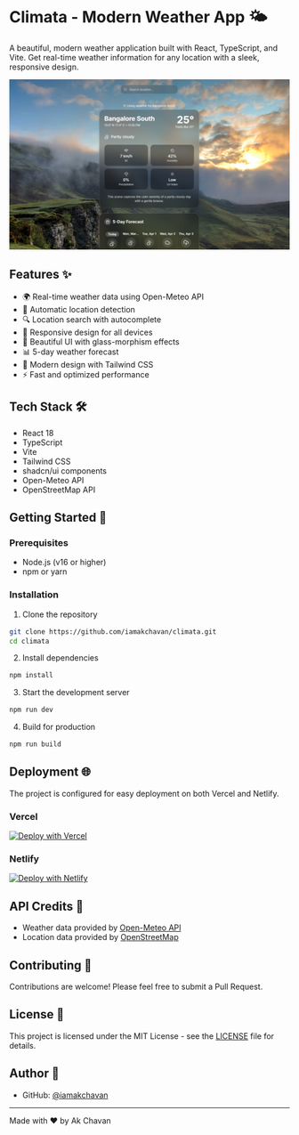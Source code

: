 # Climata - Modern Weather App 🌤️

A beautiful, modern weather application built with React, TypeScript, and Vite. Get real-time weather information for any location with a sleek, responsive design.

![Climata Preview](src/pages/climatapre.png)

## Features ✨

- 🌍 Real-time weather data using Open-Meteo API
- 📍 Automatic location detection
- 🔍 Location search with autocomplete
- 📱 Responsive design for all devices
- 🌙 Beautiful UI with glass-morphism effects
- 📊 5-day weather forecast
- 🎨 Modern design with Tailwind CSS
- ⚡ Fast and optimized performance

## Tech Stack 🛠️

- React 18
- TypeScript
- Vite
- Tailwind CSS
- shadcn/ui components
- Open-Meteo API
- OpenStreetMap API

## Getting Started 🚀

### Prerequisites

- Node.js (v16 or higher)
- npm or yarn

### Installation

1. Clone the repository
```bash
git clone https://github.com/iamakchavan/climata.git
cd climata
```

2. Install dependencies
```bash
npm install
```

3. Start the development server
```bash
npm run dev
```

4. Build for production
```bash
npm run build
```

## Deployment 🌐

The project is configured for easy deployment on both Vercel and Netlify.

### Vercel
[![Deploy with Vercel](https://vercel.com/button)](https://vercel.com/new/clone?repository-url=https%3A%2F%2Fgithub.com%2Fiamakchavan%2Fclimata)

### Netlify
[![Deploy with Netlify](https://www.netlify.com/img/deploy/button.svg)](https://app.netlify.com/start/deploy?repository=https://github.com/iamakchavan/climata)

## API Credits 🙏

- Weather data provided by [Open-Meteo API](https://open-meteo.com/)
- Location data provided by [OpenStreetMap](https://www.openstreetmap.org/)

## Contributing 🤝

Contributions are welcome! Please feel free to submit a Pull Request.

## License 📄

This project is licensed under the MIT License - see the [LICENSE](LICENSE) file for details.

## Author 👤

- GitHub: [@iamakchavan](https://github.com/iamakchavan)

---

Made with ❤️ by Ak Chavan
